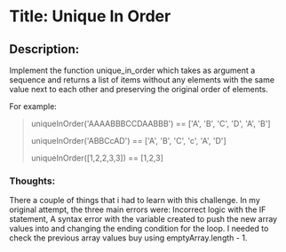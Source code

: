 # Title: Unique In Order

## Description:

Implement the function unique_in_order which takes as argument a sequence and returns a list of items without any elements with the same value next to each other and preserving the original order of elements.

For example:

> uniqueInOrder('AAAABBBCCDAABBB') == ['A', 'B', 'C', 'D', 'A', 'B']
>
> uniqueInOrder('ABBCcAD') == ['A', 'B', 'C', 'c', 'A', 'D']
>
> uniqueInOrder([1,2,2,3,3]) == [1,2,3]

### Thoughts:

There a couple of things that i had to learn with this challenge. In my original attempt, the three main errors were: Incorrect logic with the IF statement, A syntax error with the variable created to push the new array values into and changing the ending condition for the loop. I needed to check the previous array values buy using emptyArray.length - 1.
